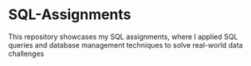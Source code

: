 # SQL-Assignments
This repository showcases my SQL assignments, where I applied SQL queries and database management techniques to solve real-world data challenges
